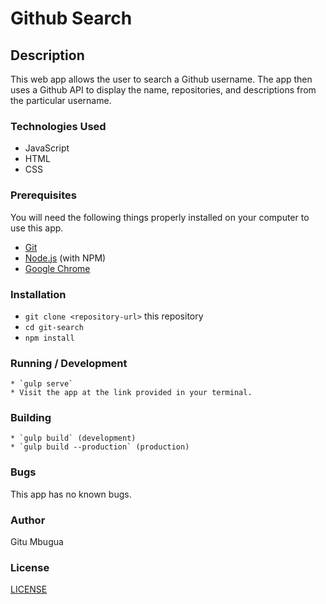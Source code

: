 # Github Search

## Description
This web app allows the user to search a Github username. The app then uses a Github API to 
display the name, repositories, and descriptions from the particular username.

### Technologies Used

* JavaScript
* HTML
* CSS

### Prerequisites

You will need the following things properly installed on your computer to use this app.

* [Git](https://git-scm.com/)
* [Node.js](https://nodejs.org/) (with NPM)
* [Google Chrome](https://google.com/chrome/)

### Installation

* `git clone <repository-url>` this repository
* `cd git-search`
* `npm install`

### Running / Development

```
* `gulp serve`
* Visit the app at the link provided in your terminal.
```

### Building

```
* `gulp build` (development)
* `gulp build --production` (production)
```

### Bugs
This app has no known bugs.

### Author
Gitu Mbugua

### License
[LICENSE](./LICENSE)
